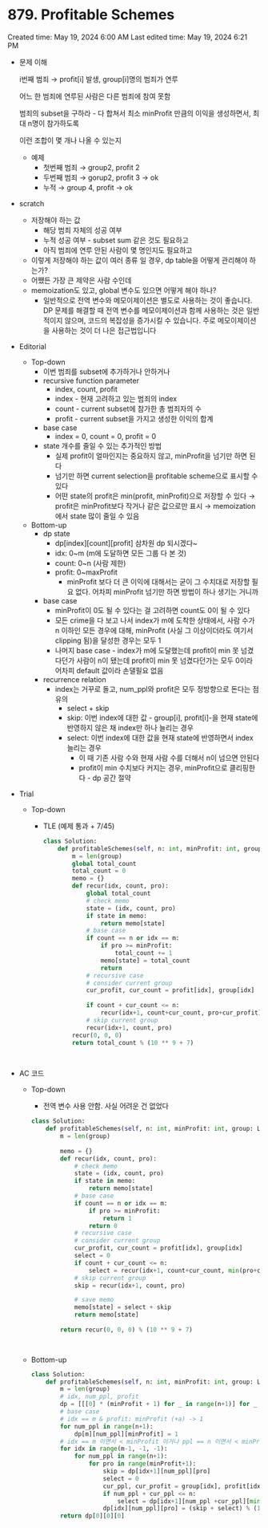 # 879. Profitable Schemes

Created time: May 19, 2024 6:00 AM
Last edited time: May 19, 2024 6:21 PM

- 문제 이해
    
    i번째 범죄 → profit[i] 발생, group[i]명의 범죄가 연루
    
    어느 한 범죄에 연루된 사람은 다른 범죄에 참여 못함
    
    범죄의 subset을 구하라 - 다 합쳐서 최소 minProfit 만큼의 이익을 생성하면서, 최대 n명이 참가하도록 
    
    이런 조합이 몇 개나 나올 수 있는지 
    
    - 예제
        - 첫번째 범죄 → group2, profit 2
        - 두번째 범죄 → gorup2, profit 3 → ok
        - 누적 → group 4, profit → ok
- scratch
    - 저장해야 하는 값
        - 해당 범죄 자체의 성공 여부
        - 누적 성공 여부 - subset sum 같은 것도 필요하고
        - 아직 범죄에 연루 안된 사람이 몇 명인지도 필요하고
    - 이렇게 저장해야 하는 값이 여러 종류 일 경우, dp table을 어떻게 관리해야 하는가?
    - 어쨌든 가장 큰 제약은 사람 수인데
    - memoization도 있고, global 변수도 있으면 어떻게 해야 하나?
        - 일반적으로 전역 변수와 메모이제이션은 별도로 사용하는 것이 좋습니다. DP 문제를 해결할 때 전역 변수를 메모이제이션과 함께 사용하는 것은 일반적이지 않으며, 코드의 복잡성을 증가시킬 수 있습니다. 주로 메모이제이션을 사용하는 것이 더 나은 접근법입니다
- Editorial
    - Top-down
        - 이번 범죄를 subset에 추가하거나 안하거나
        - recursive function parameter
            - index, count, profit
            - index - 현재 고려하고 있는 범죄의 index
            - count - current subset에 참가한 총 범죄자의 수
            - profit - current subset을 가지고 생성한 이익의 합계
        - base case
            - index = 0, count = 0, profit = 0
        - state 개수를 줄일 수 있는 추가적인 방법
            - 실제 profit이 얼마인지는 중요하지 않고, minProfit을 넘기만 하면 된다
            - 넘기만 하면 current selection을 profitable scheme으로 표시할 수 있다
            - 어떤 state의 profit은 min(profit, minProfit)으로 저장할 수 있다 → profit은 minProfit보다 작거나 같은 값으로만 표시 → memoization에서 state 많이 줄일 수 있음
    - Bottom-up
        - dp state
            - dp[index][count][profit] 삼차원 dp 되시겠다~
            - idx: 0~m (m에 도달하면 모든 그룹 다 본 것)
            - count: 0~n (사람 제한)
            - profit: 0~maxProfit
                - minProfit 보다 더 큰 이익에 대해서는 굳이 그 수치대로 저장할 필요 없다. 어차피 minProfit 넘기만 하면 방법이 하나 생기는 거니까
        - base case
            - minProfit이 0도 될 수 있다는 걸 고려하면 count도 0이 될 수 있다
            - 모든 crime을 다 보고 나서 index가 m에 도착한 상태에서, 사람 수가 n 이하인 모든 경우에 대해, minProfit (사실 그 이상이더라도 여기서 clipping 됨)을 달성한 경우는 모두 1
            - 나머지 base case - index가 m에 도달했는데 profit이 min 못 넘겼다던가 사람이 n이 됐는데 profit이 min 못 넘겼다던가는 모두 0이라 어차피 default 값이라 손댈필요 없음
        - recurrence relation
            - index는 거꾸로 돌고, num_ppl와 profit은 모두 정방향으로 돈다는 점 유의
                - select + skip
                - skip: 이번 index에 대한 값 - group[i], profit[i]-을 현재 state에 반영하지 않은 채 index만 하나 늘리는 경우
                - select: 이번 index에 대한 값을 현재 state에 반영하면서 index 늘리는 경우
                    - 이 때 기존 사람 수와 현재 사람 수를 더해서 n이 넘으면 안된다
                    - profit이 min 수치보다 커지는 경우, minProfit으로 클리핑한다 - dp 공간 절약
- Trial
    - Top-down
        - TLE (예제 통과 + 7/45)
            
            ```python
            class Solution:
                def profitableSchemes(self, n: int, minProfit: int, group: List[int], profit: List[int]) -> int:
                    m = len(group)
                    global total_count
                    total_count = 0
                    memo = {}
                    def recur(idx, count, pro):
                        global total_count
                        # check memo
                        state = (idx, count, pro)
                        if state in memo:
                            return memo[state]
                        # base case
                        if count == n or idx == m:
                            if pro >= minProfit:
                                total_count += 1 
                            memo[state] = total_count
                            return  
                        # recursive case
                        # consider current group
                        cur_profit, cur_count = profit[idx], group[idx]
                        
                        if count + cur_count <= n:
                            recur(idx+1, count+cur_count, pro+cur_profit)
                        # skip current group 
                        recur(idx+1, count, pro)
                    recur(0, 0, 0)
                    return total_count % (10 ** 9 + 7)
            
                        
            
            ```
            
- AC 코드
    - Top-down
        - 전역 변수 사용 안함. 사실 어려운 건 없었다
        
        ```python
        class Solution:
            def profitableSchemes(self, n: int, minProfit: int, group: List[int], profit: List[int]) -> int:
                m = len(group)
         
                memo = {}
                def recur(idx, count, pro):
                    # check memo
                    state = (idx, count, pro)
                    if state in memo:
                        return memo[state]
                    # base case
                    if count == n or idx == m:
                        if pro >= minProfit:
                            return 1
                        return 0   
                    # recursive case
                    # consider current group
                    cur_profit, cur_count = profit[idx], group[idx]
                    select = 0
                    if count + cur_count <= n:
                        select = recur(idx+1, count+cur_count, min(pro+cur_profit, minProfit))
                    # skip current group 
                    skip = recur(idx+1, count, pro)
        
                    # save memo
                    memo[state] = select + skip 
                    return memo[state]
                
                return recur(0, 0, 0) % (10 ** 9 + 7)
        
                    
        
        ```
        
    - Bottom-up
        
        ```python
        class Solution:
            def profitableSchemes(self, n: int, minProfit: int, group: List[int], profit: List[int]) -> int:
                m = len(group)
                # idx, num_ppl, profit 
                dp = [[[0] * (minProfit + 1) for _ in range(n+1)] for _ in range(m+1)]
                # base case
                # idx == m & profit: minProfit (+a) -> 1 
                for num_ppl in range(n+1):
                    dp[m][num_ppl][minProfit] = 1 
                # idx == m 이면서 < minProfit 이거나 ppl == n 이면서 < minProfit 이면 모두 0 -> 따로 넣을 필요 없음
                for idx in range(m-1, -1, -1):
                    for num_ppl in range(n+1):
                        for pro in range(minProfit+1): 
                            skip = dp[idx+1][num_ppl][pro]
                            select = 0
                            cur_ppl, cur_profit = group[idx], profit[idx]
                            if num_ppl + cur_ppl <= n:
                                select = dp[idx+1][num_ppl +cur_ppl][min(minProfit, pro + cur_profit)]
                            dp[idx][num_ppl][pro] = (skip + select) % (10 **9 + 7)
                return dp[0][0][0]
        
        ```
